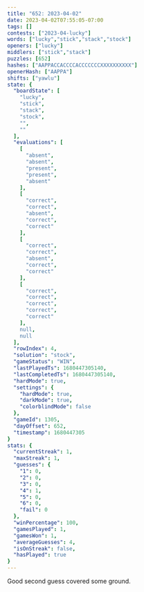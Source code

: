 ```yaml
---
title: "652: 2023-04-02"
date: 2023-04-02T07:55:05-07:00
tags: []
contests: ["2023-04-lucky"]
words: ["lucky","stick","stack","stock"]
openers: ["lucky"]
middlers: ["stick","stack"]
puzzles: [652]
hashes: ["AAPPACCACCCCACCCCCCCXXXXXXXXXX"]
openerHash: ["AAPPA"]
shifts: ["yawlu"]
state: {
  "boardState": [
    "lucky",
    "stick",
    "stack",
    "stock",
    "",
    ""
  ],
  "evaluations": [
    [
      "absent",
      "absent",
      "present",
      "present",
      "absent"
    ],
    [
      "correct",
      "correct",
      "absent",
      "correct",
      "correct"
    ],
    [
      "correct",
      "correct",
      "absent",
      "correct",
      "correct"
    ],
    [
      "correct",
      "correct",
      "correct",
      "correct",
      "correct"
    ],
    null,
    null
  ],
  "rowIndex": 4,
  "solution": "stock",
  "gameStatus": "WIN",
  "lastPlayedTs": 1680447305140,
  "lastCompletedTs": 1680447305140,
  "hardMode": true,
  "settings": {
    "hardMode": true,
    "darkMode": true,
    "colorblindMode": false
  },
  "gameId": 1305,
  "dayOffset": 652,
  "timestamp": 1680447305
}
stats: {
  "currentStreak": 1,
  "maxStreak": 1,
  "guesses": {
    "1": 0,
    "2": 0,
    "3": 0,
    "4": 1,
    "5": 0,
    "6": 0,
    "fail": 0
  },
  "winPercentage": 100,
  "gamesPlayed": 1,
  "gamesWon": 1,
  "averageGuesses": 4,
  "isOnStreak": false,
  "hasPlayed": true
}
---
```

<!-- more -->
Good second guess covered some ground.

